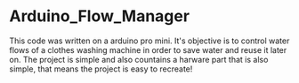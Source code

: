 # Arduino_Flow_Manager
This code was written on a arduino pro mini. It's objective is to control water flows of a clothes washing machine in order to save water and reuse it later on. The project is simple and also countains a harware part that is also simple, that means the project is easy to recreate!
